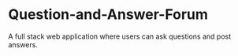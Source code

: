 # Question-and-Answer-Forum
A full stack web application where users can ask questions and post answers.
